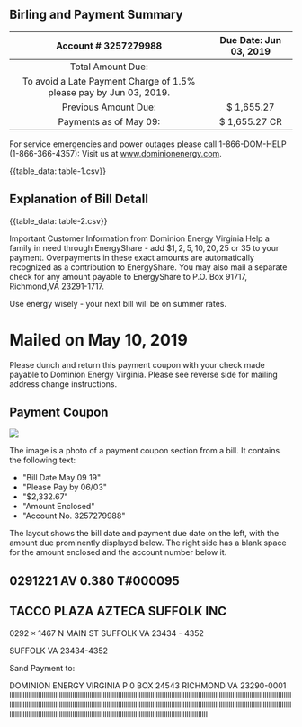 ## Birling and Payment Summary

| Account \# 3257279988 | Due Date: Jun 03, 2019 |
| :--: | :--: |
| Total Amount Due: |  |
| To avoid a Late Payment Charge of 1.5\% please pay by Jun 03, 2019. |  |
| Previous Amount Due: | \$ 1,655.27 |
| Payments as of May 09: | \$ 1,655.27 CR |

For service emergencies and power outages please call 1-866-DOM-HELP (1-866-366-4357): Visit us at www.dominionenergy.com.

{{table_data: table-1.csv}}

## Explanation of Bill Detall

{{table_data: table-2.csv}}

Important Customer Information from Dominion Energy Virginia
Help a family in need through EnergyShare - add $\$ 1,2,5,10,20,25$ or 35 to your payment. Overpayments in these exact amounts are automatically recognized as a contribution to EnergyShare. You may also mail a separate check for any amount payable to EnergyShare to P.O. Box 91717, Richmond,VA 23291-1717.

Use energy wisely - your next bill will be on summer rates.

# Mailed on May 10, 2019 

Please dunch and return this payment coupon with your check made payable to Dominion Energy Virginia. Please see reverse side for mailing address change instructions.

## Payment Coupon

![](images/img-0.jpeg)

The image is a photo of a payment coupon section from a bill. It contains the following text:

- "Bill Date May 09 19"
- "Please Pay by 06/03"
- "$2,332.67"
- "Amount Enclosed"
- "Account No. 3257279988"

The layout shows the bill date and payment due date on the left, with the amount due prominently displayed below. The right side has a blank space for the amount enclosed and the account number below it.

## 0291221 AV 0.380 T\#000095

## TACCO PLAZA AZTECA SUFFOLK INC

$0292 \times 1467 \mathrm{~N}$ MAIN ST SUFFOLK VA 23434 - 4352

SUFFOLK VA 23434-4352

Sand Payment to:

DOMINION ENERGY VIRGINIA
P 0 BOX 24543
RICHMOND VA 23290-0001
llllllllllllllllllllllllllllllllllllllllllllllllllllllllllllllllllllllllllllllllllllllllllllllllllllllllllllllllllllllllllllllllllllllllllllllllllllllllllllllllllllllllllllllllllllllllllllllllllllllllllllllllllllllllllllllllllllllllllllllllllllllllllllllllllllllllllllllllllllllllllllllllllllllllllllllllllllllllllllllllllllllllllllllllllllllllllllllllllllllllllllllllllllllllllllllllllllllllllllllll

